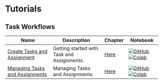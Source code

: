 # Tutorials

## Task Workflows
| Name | Description | Chapter | Notebook |
| --- | --- | --- | --- |
| [Create Tasks and Assignment](task_workflows/create_a_task/chapter.md) | Getting started with Task and Assignments. | [Here](tutorials/task_workflows/create_a_task/chapter.md) | [![GitHub](https://badgen.net/badge/icon/github?icon=github&label)](tutorials/task_workflows/create_a_task/chapter.ipynb) [![Colab](https://colab.research.google.com/assets/colab-badge.svg)](tutorials/task_workflows/create_a_task/chapter.ipynb) |
| [Managing Tasks and Assignments](task_workflows/redistributing_and_reassigning_a_task/chapter.md) | Managing Tasks and Assignments | [Here](tutorials/task_workflows/redistributing_and_reassigning_a_task/chapter.md) | [![GitHub](https://badgen.net/badge/icon/github?icon=github&label)](tutorials/task_workflows/redistributing_and_reassigning_a_task/chapter.ipynb) [![Colab](https://colab.research.google.com/assets/colab-badge.svg)](tutorials/task_workflows/redistributing_and_reassigning_a_task/chapter.ipynb) |